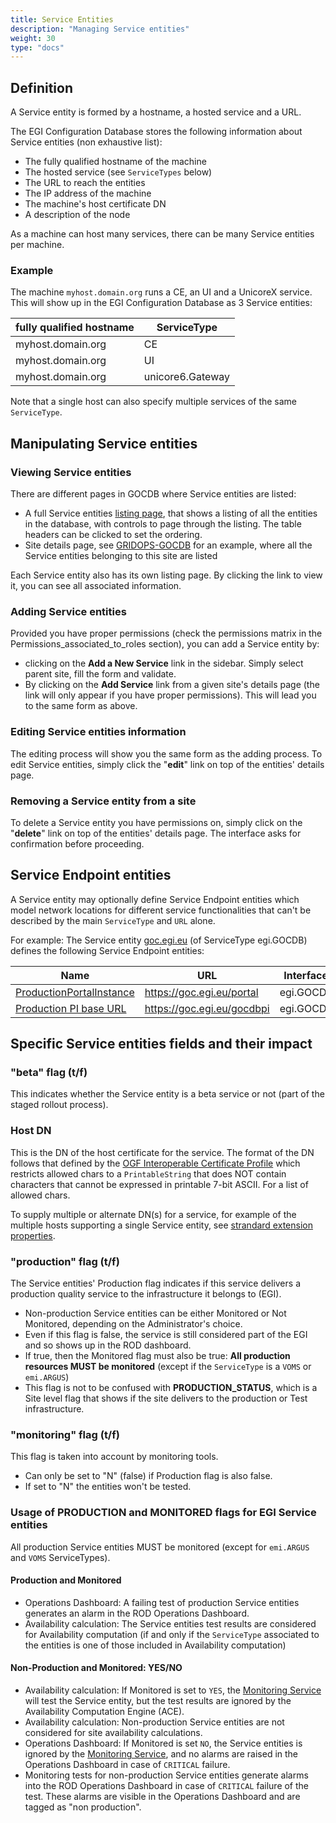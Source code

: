 ```yaml
---
title: Service Entities
description: "Managing Service entities"
weight: 30
type: "docs"
---
```


## Definition

A Service entity is formed by a hostname, a hosted service and a URL.

The EGI Configuration Database stores the following information about Service
entities (non exhaustive list):

- The fully qualified hostname of the machine
- The hosted service (see `ServiceTypes` below)
- The URL to reach the entities
- The IP address of the machine
- The machine's host certificate DN
- A description of the node

As a machine can host many services, there can be many Service entities per
machine.

### Example

The machine `myhost.domain.org` runs a CE, an UI and a UnicoreX service. This
will show up in the EGI Configuration Database as 3 Service entities:

| fully qualified hostname | ServiceType      |
| ------------------------ | ---------------- |
| myhost.domain.org        | CE               |
| myhost.domain.org        | UI               |
| myhost.domain.org        | unicore6.Gateway |

Note that a single host can also specify multiple services of the same
`ServiceType`.

## Manipulating Service entities

### Viewing Service entities

There are different pages in GOCDB where Service entities are listed:

- A full Service entities
  [listing page](https://goc.egi.eu/portal/index.php?Page_Type=Services), that
  shows a listing of all the entities in the database, with controls to page
  through the listing. The table headers can be clicked to set the ordering.
- Site details page, see
  [GRIDOPS-GOCDB](https://goc.egi.eu/portal/index.php?Page_Type=Site&id=335) for
  an example, where all the Service entities belonging to this site are listed

Each Service entity also has its own listing page. By clicking the link to view
it, you can see all associated information.

### Adding Service entities

Provided you have proper permissions (check the permissions matrix in the
Permissions_associated_to_roles section), you can add a Service entity by:

- clicking on the **Add a New Service** link in the sidebar. Simply select
  parent site, fill the form and validate.
- By clicking on the **Add Service** link from a given site's details page (the
  link will only appear if you have proper permissions). This will lead you to
  the same form as above.

### Editing Service entities information

The editing process will show you the same form as the adding process. To edit
Service entities, simply click the "**edit**" link on top of the entities'
details page.

### Removing a Service entity from a site

To delete a Service entity you have permissions on, simply click on the
"**delete**" link on top of the entities' details page. The interface asks for
confirmation before proceeding.

## Service Endpoint entities

A Service entity may optionally define Service Endpoint entities which model
network locations for different service functionalities that can't be described
by the main `ServiceType` and `URL` alone.

For example: The Service entity
[goc.egi.eu](https://goc.egi.eu/portal/index.php?Page_Type=Service&id=4180) (of
ServiceType egi.GOCDB) defines the following Service Endpoint entities:

<!-- markdownlint-disable no-bare-urls -->

| Name                                                                                                    | URL                        | Interface Name   |
| ------------------------------------------------------------------------------------------------------- | -------------------------- | ---------------- |
| [ProductionPortalInstance](https://goc.egi.eu/portal/index.php?Page_Type=View_Service_Endpoint&id=6313) | https://goc.egi.eu/portal  | egi.GOCDB.Portal |
| [Production PI base URL](https://goc.egi.eu/portal/index.php?Page_Type=View_Service_Endpoint&id=6314)   | https://goc.egi.eu/gocdbpi | egi.GOCDB.PI     |

<!-- markdownlint-enable no-bare-urls -->

## Specific Service entities fields and their impact

### "beta" flag (t/f)

This indicates whether the Service entity is a beta service or not (part of the
staged rollout process).

### Host DN

This is the DN of the host certificate for the service. The format of the DN
follows that defined by the
[OGF Interoperable Certificate Profile](https://www.ogf.org/documents/GFD.225.pdf)
which restricts allowed chars to a `PrintableString` that does NOT contain
characters that cannot be expressed in printable 7-bit ASCII. For a list of
allowed chars.

To supply multiple or alternate DN(s) for a service, for example of the multiple
hosts supporting a single Service entity, see
[strandard extension properties](../extension-properties/#standard-extension-properties).

### "production" flag (t/f)

The Service entities' Production flag indicates if this service delivers a
production quality service to the infrastructure it belongs to (EGI).

- Non-production Service entities can be either Monitored or Not Monitored,
  depending on the Administrator's choice.
- Even if this flag is false, the service is still considered part of the EGI
  and so shows up in the ROD dashboard.
- If true, then the Monitored flag must also be true: **All production resources
  MUST be monitored** (except if the `ServiceType` is a `VOMS` or `emi.ARGUS`)
- This flag is not to be confused with **PRODUCTION_STATUS**, which is a Site
  level flag that shows if the site delivers to the production or Test
  infrastructure.

### "monitoring" flag (t/f)

This flag is taken into account by monitoring tools.

- Can only be set to "N" (false) if Production flag is also false.
- If set to "N" the entities won't be tested.

### Usage of PRODUCTION and MONITORED flags for EGI Service entities

All production Service entities MUST be monitored (except for `emi.ARGUS` and
`VOMS` ServiceTypes).

#### Production and Monitored

- Operations Dashboard: A failing test of production Service entities generates
  an alarm in the ROD Operations Dashboard.
- Availability calculation: The Service entities test results are considered for
  Availability computation (if and only if the `ServiceType` associated to the
  entities is one of those included in Availability computation)

#### Non-Production and Monitored: YES/NO

- Availability calculation: If Monitored is set to `YES`, the
  [Monitoring Service](../../monitoring) will test the Service entity, but the
  test results are ignored by the Availability Computation Engine (ACE).
- Availability calculation: Non-production Service entities are not considered
  for site availability calculations.
- Operations Dashboard: If Monitored is set `NO`, the Service entities is
  ignored by the [Monitoring Service](../../monitoring), and no alarms are
  raised in the Operations Dashboard in case of `CRITICAL` failure.
- Monitoring tests for non-production Service entities generate alarms into the
  ROD Operations Dashboard in case of `CRITICAL` failure of the test. These
  alarms are visible in the Operations Dashboard and are tagged as "non
  production".
